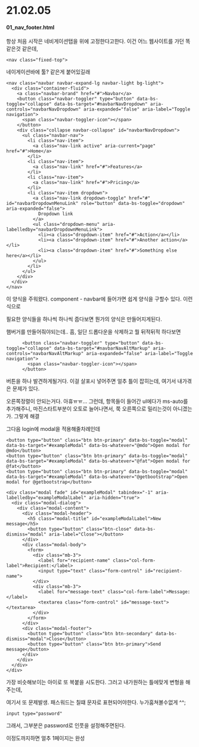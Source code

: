 # 21.02.05

#### 01_nav_footer.html

항상 처음 시작은 네비게이션탭을 위에 고정한다고한다. 이건 어느 웹사이트를 가던 똑같은것 같은데,

```
<nav class="fixed-top">
```

네이게이션바에 툴? 같은게 붙어있길래

```
<nav class="navbar navbar-expand-lg navbar-light bg-light">
  <div class="container-fluid">
    <a class="navbar-brand" href="#">Navbar</a>
    <button class="navbar-toggler" type="button" data-bs-toggle="collapse" data-bs-target="#navbarNavDropdown" aria-controls="navbarNavDropdown" aria-expanded="false" aria-label="Toggle navigation">
      <span class="navbar-toggler-icon"></span>
    </button>
    <div class="collapse navbar-collapse" id="navbarNavDropdown">
      <ul class="navbar-nav">
        <li class="nav-item">
          <a class="nav-link active" aria-current="page" href="#">Home</a>
        </li>
        <li class="nav-item">
          <a class="nav-link" href="#">Features</a>
        </li>
        <li class="nav-item">
          <a class="nav-link" href="#">Pricing</a>
        </li>
        <li class="nav-item dropdown">
          <a class="nav-link dropdown-toggle" href="#" id="navbarDropdownMenuLink" role="button" data-bs-toggle="dropdown" aria-expanded="false">
            Dropdown link
          </a>
          <ul class="dropdown-menu" aria-labelledby="navbarDropdownMenuLink">
            <li><a class="dropdown-item" href="#">Action</a></li>
            <li><a class="dropdown-item" href="#">Another action</a></li>
            <li><a class="dropdown-item" href="#">Something else here</a></li>
          </ul>
        </li>
      </ul>
    </div>
  </div>
</nav>
```

이 양식을 주워왔다. component - navbar에 들어가면 쉽게 양식을 구할수 있다. 이런식으로

필요한 양식들을 하나씩 하나씩 줍다보면 뭔가의 양식은 만들어지게된다.

햄버거를 만들어줘야되는데.. 흠, 일단 드롭다운을 삭제하고 뭘 뒤적뒤적 하다보면

```
      <button class="navbar-toggler" type="button" data-bs-toggle="collapse" data-bs-target="#navbarNavAltMarkup" aria-controls="navbarNavAltMarkup" aria-expanded="false" aria-label="Toggle navigation">
        <span class="navbar-toggler-icon"></span>
      </button>
```

버튼을 하나 발견하게될거다. 이걸 살포시 넣어주면 얼추 틀이 잡히는데, 여기서 내가겪은 문제가 있다.

오른쪽정렬이 안되는거다. 아휴ㅠㅠ... 그런데,  항목들이 들어간 ul에다가 ms-auto를 추가해주니, 마진스타트부분이 오토로 늘어나면서, 쭉 오른쪽으로 밀리는것이 아니겠는가. 그렇게 해결

그다음 login에 modal을 적용해줄차례인데

```
<button type="button" class="btn btn-primary" data-bs-toggle="modal" data-bs-target="#exampleModal" data-bs-whatever="@mdo">Open modal for @mdo</button>
<button type="button" class="btn btn-primary" data-bs-toggle="modal" data-bs-target="#exampleModal" data-bs-whatever="@fat">Open modal for @fat</button>
<button type="button" class="btn btn-primary" data-bs-toggle="modal" data-bs-target="#exampleModal" data-bs-whatever="@getbootstrap">Open modal for @getbootstrap</button>

<div class="modal fade" id="exampleModal" tabindex="-1" aria-labelledby="exampleModalLabel" aria-hidden="true">
  <div class="modal-dialog">
    <div class="modal-content">
      <div class="modal-header">
        <h5 class="modal-title" id="exampleModalLabel">New message</h5>
        <button type="button" class="btn-close" data-bs-dismiss="modal" aria-label="Close"></button>
      </div>
      <div class="modal-body">
        <form>
          <div class="mb-3">
            <label for="recipient-name" class="col-form-label">Recipient:</label>
            <input type="text" class="form-control" id="recipient-name">
          </div>
          <div class="mb-3">
            <label for="message-text" class="col-form-label">Message:</label>
            <textarea class="form-control" id="message-text"></textarea>
          </div>
        </form>
      </div>
      <div class="modal-footer">
        <button type="button" class="btn btn-secondary" data-bs-dismiss="modal">Close</button>
        <button type="button" class="btn btn-primary">Send message</button>
      </div>
    </div>
  </div>
</div>
```

가장 비슷해보이는 아이로 또 복붙을 시도한다. 그러고 내가원하는 틀에맞게 변형을 해주는데,

여기서 또 문제발생. 패스워드는 칠떄 문자로 표현되어야한다. 누가훔쳐볼수없게 ^^;

```
input type="password"
```

그래서, 그부분은 password로 인풋을 설정해주면된다.

이정도까지하면 얼추 1페이지는 완성



